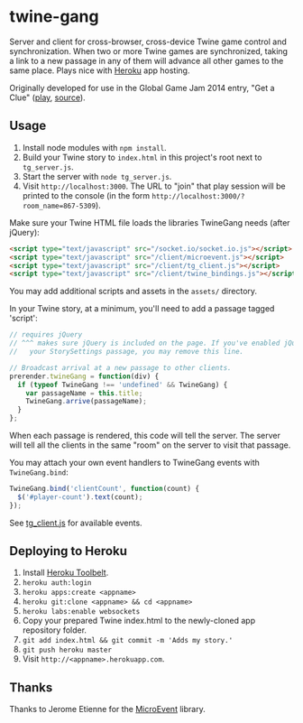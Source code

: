 twine-gang
==========

Server and client for cross-browser, cross-device Twine game control and
synchronization. When two or more Twine games are synchronized, taking a link
to a new passage in any of them will advance all other games to the same place.
Plays nice with [Heroku](https://heroku.com) app hosting.

Originally developed for use in the Global Game Jam 2014 entry, "Get a Clue"
([play](http://get-a-clue.herokuapp.com),
[source](https://github.com/benjamingold/GGJ14GetAClue/)).

## Usage

1. Install node modules with `npm install`.
2. Build your Twine story to `index.html` in this project's root next to `tg_server.js`.
3. Start the server with `node tg_server.js`.
4. Visit `http://localhost:3000`. The URL to "join" that play session will be
   printed to the console (in the form `http://localhost:3000/?room_name=867-5309`).

Make sure your Twine HTML file loads the libraries TwineGang needs (after jQuery):

```html
<script type="text/javascript" src="/socket.io/socket.io.js"></script>
<script type="text/javascript" src="/client/microevent.js"></script>
<script type="text/javascript" src="/client/tg_client.js"></script>
<script type="text/javascript" src="/client/twine_bindings.js"></script>
```

You may add additional scripts and assets in the `assets/` directory.

In your Twine story, at a minimum, you'll need to add a passage tagged 'script':

```javascript
// requires jQuery
// ^^^ makes sure jQuery is included on the page. If you've enabled jQuery in
//   your StorySettings passage, you may remove this line.

// Broadcast arrival at a new passage to other clients.
prerender.twineGang = function(div) {
  if (typeof TwineGang !== 'undefined' && TwineGang) {
    var passageName = this.title;
    TwineGang.arrive(passageName);
  }
};
```

When each passage is rendered, this code will tell the server. The server will
tell all the clients in the same "room" on the server to visit that passage.

You may attach your own event handlers to TwineGang events with `TwineGang.bind`:

```javascript
TwineGang.bind('clientCount', function(count) {
  $('#player-count').text(count);
});
```

See [tg_client.js](/client/tg_client.js) for available events.

## Deploying to Heroku

1. Install [Heroku Toolbelt](https://toolbelt.heroku.com/).
2. `heroku auth:login`
3. `heroku apps:create <appname>`
4. `heroku git:clone <appname> && cd <appname>`
5. `heroku labs:enable websockets`
6. Copy your prepared Twine index.html to the newly-cloned app repository folder.
7. `git add index.html && git commit -m 'Adds my story.'`
8. `git push heroku master`
9. Visit `http://<appname>.herokuapp.com`.

## Thanks

Thanks to Jerome Etienne for the [MicroEvent](https://github.com/jeromeetienne/microevent.js)
library.
